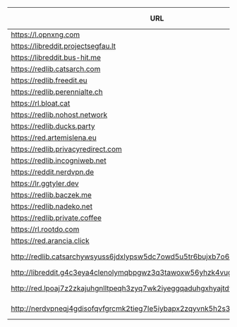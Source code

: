 |URL|Network|Version|Location|Behind Cloudflare?|Comment|
|-|-|-|-|-|-|
|https://l.opnxng.com|WWW|v0.31.0|🇸🇬 SG|||
|https://libreddit.projectsegfau.lt|WWW|v0.34.0|🇱🇺 LU|||
|https://libreddit.bus-hit.me|WWW|v0.34.0|🇨🇦 CA|||
|https://redlib.catsarch.com|WWW|v0.34.0|🇺🇸 US|||
|https://redlib.freedit.eu|WWW|v0.34.0|🇺🇸 US|||
|https://redlib.perennialte.ch|WWW|v0.34.0|🇦🇺 AU|✅||
|https://rl.bloat.cat|WWW|v0.34.0|🇷🇴 RO|||
|https://redlib.nohost.network|WWW|v0.34.0|🇲🇽 MX|||
|https://redlib.ducks.party|WWW|v0.34.0|🇳🇱 NL|||
|https://red.artemislena.eu|WWW|v0.35.0|🇩🇪 DE||Be crime do gay|
|https://redlib.privacyredirect.com|WWW|v0.35.0|🇫🇮 FI|||
|https://redlib.incogniweb.net|WWW|v0.34.0|🇺🇸 US|||
|https://reddit.nerdvpn.de|WWW|v0.34.0|🇺🇦 UA||SFW only|
|https://lr.ggtyler.dev|WWW|v0.34.0|🇺🇸 US|||
|https://redlib.baczek.me|WWW|v0.31.0|🇵🇱 PL|||
|https://redlib.nadeko.net|WWW|v0.34.0|🇨🇱 CL||I don't like reddit.|
|https://redlib.private.coffee|WWW|v0.34.0|🇦🇹 AT|||
|https://rl.rootdo.com|WWW|v0.34.0|🇩🇪 DE|||
|https://red.arancia.click|WWW|v0.34.0|🇺🇸 US|||
|http://redlib.catsarchywsyuss6jdxlypsw5dc7owd5u5tr6bujxb7o6xw2hipqehyd.onion|Tor|v0.34.0|🇺🇸 US||Onion of redlib.catsarch.com|
|http://libreddit.g4c3eya4clenolymqbpgwz3q3tawoxw56yhzk4vugqrl6dtu3ejvhjid.onion|Tor|v0.31.0|🇫🇷 FR|||
|http://red.lpoaj7z2zkajuhgnlltpeqh3zyq7wk2iyeggqaduhgxhyajtdt2j7wad.onion|Tor|v0.35.0|🇩🇪 DE||Onion of red.artemislena.eu|
|http://nerdvpneqj4gdisofqvfgrcmk2tieg7le5iybapx2zqyvnk5h2s3uaid.onion|Tor|v0.34.0|🇺🇦 UA||Onion of reddit.nerdvpn.de|
